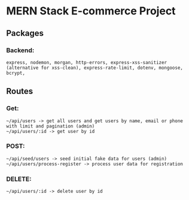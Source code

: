 # MERN Stack E-commerce Project

## Packages 
   ### Backend: 
    express, nodemon, morgan, http-errors, express-xss-sanitizer (alternative for xss-clean), express-rate-limit, dotenv, mongoose, bcrypt, 

## Routes 
   ### Get: 
    ~/api/users -> get all users and get users by name, email or phone with limit and pagination (admin)
    ~/api/users/:id -> get user by id 
   ### POST: 
    ~/api/seed/users -> seed initial fake data for users (admin)
    ~/api/users/process-register -> process user data for registration 
   ### DELETE: 
    ~/api/users/:id -> delete user by id 
